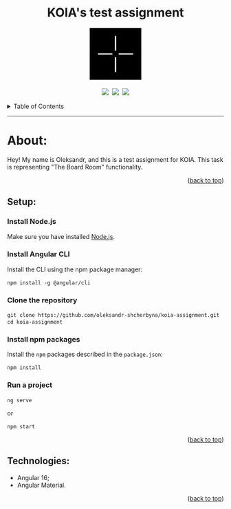 <h1 align="center" id="readme-top">KOIA's test assignment</h1>

<p align="center">
  <img src="src/assets/images/other/KOIA-logo.png" alt="koia-logo" width="120px" height="120px"/>
  <br>
  <br>
  <a href="https://angular.io/"><img src="https://img.shields.io/badge/Angular%20CLI-v.16.1.1-red.svg"/></a>&nbsp;
  <a href="https://nodejs.org/en"><img src="https://img.shields.io/badge/Node-v.18.16.1-brightgreen.svg"/></a>&nbsp;
  <a href="https://www.npmjs.com/package/npm"><img src="https://img.shields.io/badge/npm-v.9.7.2-green.svg"/></a>
  <br>
</p>

<details>
  <summary>Table of Contents</summary>
  <ol>
    <li><a href="#about-application">About</a></li>
    <li><a href="#setup">Setup</a></li>
    <li><a href="#technologies-and-libraries">Technologies</a></li>
  </ol>
</details>

<hr>

<h1 id="about-application">About:</h1>

Hey! My name is Oleksandr, and this is a test assignment for KOIA. This task is representing "The Board Room" functionality.

<p align="right">(<a href="#readme-top">back to top</a>)</p>


<h2 id="setup">Setup:</h2>

### Install Node.js

Make sure you have installed <a href="https://nodejs.org/en/about/">Node.js</a>.

### Install Angular CLI

Install the CLI using the npm package manager:

```shell
npm install -g @angular/cli
```

### Clone the repository

```shell
git clone https://github.com/oleksandr-shcherbyna/koia-assignment.git
cd koia-assignment
```

### Install npm packages

Install the `npm` packages described in the `package.json`:

```shell
npm install
```

### Run a project

```shell
ng serve
```

or

```shell
npm start
```

<p align="right">(<a href="#readme-top">back to top</a>)</p>


<h2 id="technologies-and-libraries">Technologies:</h2>

* Angular 16;
* Angular Material.

<p align="right">(<a href="#readme-top">back to top</a>)</p>
